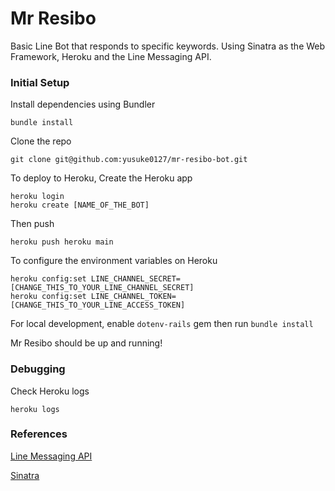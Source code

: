 # Mr Resibo
Basic Line Bot that responds to specific keywords. Using Sinatra as the Web Framework, Heroku and the Line Messaging API.

### Initial Setup
Install dependencies using Bundler
```
bundle install
```
Clone the repo
```
git clone git@github.com:yusuke0127/mr-resibo-bot.git
```
To deploy to Heroku,
Create the Heroku app
```
heroku login
heroku create [NAME_OF_THE_BOT]
```
Then push
```
heroku push heroku main
```
To configure the environment variables on Heroku
```
heroku config:set LINE_CHANNEL_SECRET=[CHANGE_THIS_TO_YOUR_LINE_CHANNEL_SECRET]
heroku config:set LINE_CHANNEL_TOKEN=[CHANGE_THIS_TO_YOUR_LINE_ACCESS_TOKEN]
``` 
For local development, enable `dotenv-rails` gem then run `bundle install` 

Mr Resibo should be up and running!

### Debugging
Check Heroku logs
```
heroku logs
```

### References
[Line Messaging API](https://developers.line.biz/en/docs/messaging-api/)

[Sinatra](https://github.com/sinatra/sinatra)
